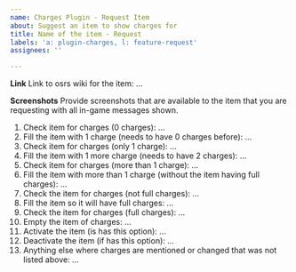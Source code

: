 ```yaml
---
name: Charges Plugin - Request Item
about: Suggest an item to show charges for
title: Name of the item - Request
labels: 'a: plugin-charges, l: feature-request'
assignees: ''

---
```


**Link**
Link to osrs wiki for the item: ...

**Screenshots**
Provide screenshots that are available to the item that you are requesting with all in-game messages shown.

1. Check item for charges (0 charges):
...
2. Fill the item with 1 charge (needs to have 0 charges before):
...
3. Check item for charges (only 1 charge):
...
4. Fill the item with 1 more charge (needs to have 2 charges):
...
5. Check item for charges (more than 1 charge):
...
6. Fill the item with more than 1 charge (without the item having full charges):
...
7. Check the item for charges (not full charges):
...
8. Fill the item so it will have full charges:
...
9. Check the item for charges (full charges):
...
10. Empty the item of charges:
...
11. Activate the item (is has this option):
...
12. Deactivate the item (if has this option):
...
12. Anything else where charges are mentioned or changed that was not listed above:
...
